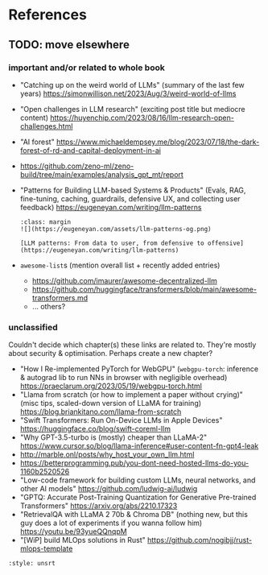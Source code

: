 # References

## TODO: move elsewhere

### important and/or related to whole book

- "Catching up on the weird world of LLMs" (summary of the last few years) https://simonwillison.net/2023/Aug/3/weird-world-of-llms
- "Open challenges in LLM research" (exciting post title but mediocre content) https://huyenchip.com/2023/08/16/llm-research-open-challenges.html
- "AI forest" https://www.michaeldempsey.me/blog/2023/07/18/the-dark-forest-of-rd-and-capital-deployment-in-ai
- https://github.com/zeno-ml/zeno-build/tree/main/examples/analysis_gpt_mt/report
- "Patterns for Building LLM-based Systems & Products" (Evals, RAG, fine-tuning, caching, guardrails, defensive UX, and collecting user feedback) https://eugeneyan.com/writing/llm-patterns

  ```{figure-md} llm-patterns
  :class: margin
  ![](https://eugeneyan.com/assets/llm-patterns-og.png)

  [LLM patterns: From data to user, from defensive to offensive](https://eugeneyan.com/writing/llm-patterns)
  ```

- `awesome-list`s (mention overall list + recently added entries)
  + https://github.com/imaurer/awesome-decentralized-llm
  + https://github.com/huggingface/transformers/blob/main/awesome-transformers.md
  + ... others?

### unclassified

Couldn't decide which chapter(s) these links are related to. They're mostly about security & optimisation. Perhaps create a new chapter?

- "How I Re-implemented PyTorch for WebGPU" (`webgpu-torch`: inference & autograd lib to run NNs in browser with negligible overhead) https://praeclarum.org/2023/05/19/webgpu-torch.html
- "Llama from scratch (or how to implement a paper without crying)" (misc tips, scaled-down version of LLaMA for training) https://blog.briankitano.com/llama-from-scratch
- "Swift Transformers: Run On-Device LLMs in Apple Devices" https://huggingface.co/blog/swift-coreml-llm
- "Why GPT-3.5-turbo is (mostly) cheaper than LLaMA-2" https://www.cursor.so/blog/llama-inference#user-content-fn-gpt4-leak
- http://marble.onl/posts/why_host_your_own_llm.html
- https://betterprogramming.pub/you-dont-need-hosted-llms-do-you-1160b2520526
- "Low-code framework for building custom LLMs, neural networks, and other AI models" https://github.com/ludwig-ai/ludwig
- "GPTQ: Accurate Post-Training Quantization for Generative Pre-trained Transformers" https://arxiv.org/abs/2210.17323
- "RetrievalQA with LLaMA 2 70b & Chroma DB" (nothing new, but this guy does a lot of experiments if you wanna follow him) https://youtu.be/93yueQQnqpM
- "[WiP] build MLOps solutions in Rust" https://github.com/nogibjj/rust-mlops-template

```{bibliography}
:style: unsrt
```
